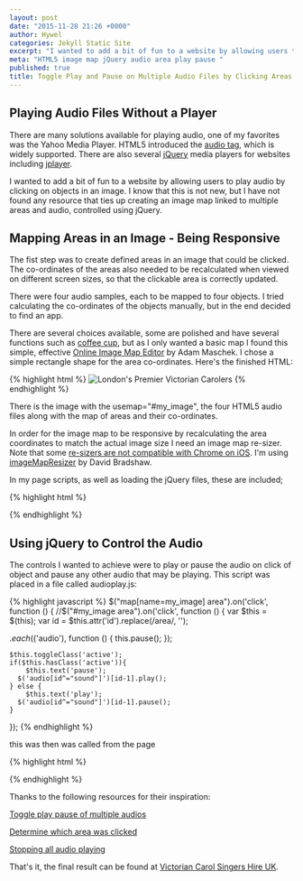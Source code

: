 ```yaml
---
layout: post
date: "2015-11-28 21:26 +0000"
author: Hywel
categories: Jekyll Static Site
excerpt: "I wanted to add a bit of fun to a website by allowing users to play audio by clicking on objects in an image.  I know that this is not new, but I have not found any resource that ties up creating an image map linked to multiple areas and audio, controlled using jQuery."
meta: "HTML5 image map jQuery audio area play pause "
published: true
title: Toggle Play and Pause on Multiple Audio Files by Clicking Areas on an Image Map
---
```


## Playing Audio Files Without a Player

There are many solutions available for playing audio, one of my favorites was the Yahoo Media Player.  HTML5 introduced the [audio tag](https://en.wikipedia.org/wiki/HTML5_Audio), which is widely supported.  There are also several [jQuery](https://en.wikipedia.org/wiki/JQuery) media players for websites including [jplayer](http://jplayer.org/).  

I wanted to add a bit of fun to a website by allowing users to play audio by clicking on objects in an image.  I know that this is not new, but I have not found any resource that ties up creating an image map linked to multiple areas and audio, controlled using jQuery.

## Mapping Areas in an Image - Being Responsive

The fist step was to create defined areas in an image that could be clicked.  The co-ordinates of the areas also needed to be recalculated when viewed on different screen sizes, so that the clickable area is correctly updated.

There were four audio samples, each to be mapped to four objects.  I tried calculating the co-ordinates of the objects manually, but in the end decided to find an app.  

There are several choices available, some are polished and have several functions such as [coffee cup](http://www.coffeecup.com/image-mapper/), but as I only wanted a basic map I found this simple, effective [Online Image Map Editor](http://www.maschek.hu/imagemap/imgmap) by Adam Maschek.    I chose a simple rectangle shape for the area co-ordinates.  Here's the finished HTML:

{% highlight html %}
<img src="http://victoriancarolsingershire.uk/images/Victorian Carol Singers Colourful Dresses and Top Hats.jpg" class="entry-feature-image" alt="London's Premier Victorian Carolers" usemap="#my_image" style="margin-top:0;">
<audio id="sound1">
    <source src="{{ site.url }}/audio/joy to the world.mp3" type="audio/mpeg" />
</audio>
<audio id="sound2">
    <source src="{{ site.url }}/audio/jingle bells.mp3" type="audio/mpeg" />
</audio>
<audio id="sound3">
    <source src="{{ site.url }}/audio/silent night short.mp3" type="audio/mpeg" />
</audio>
<audio id="sound4">
    <source src="{{ site.url }}/audio/deck the halls.mp3" type="audio/mpeg" />
</audio>
<map name="my_image" id ="my_image">
<area shape="rect" coords="408,556,660,996" id="area1" />
<area shape="rect" coords="880,552,1096,852" id="area2" />
<area shape="rect" coords="1120,428,1360,732" id="area3" />
<area shape="rect" coords="1712,544,2444,1160" id="area4" />
</map>
{% endhighlight %}

There is the image with the usemap="#my_image", the four HTML5 audio files along with the map of areas and their co-ordinates.  

In order for the image map to be responsive by recalculating the area coordinates to match the actual image size  I need an image map re-sizer.  Note that some [re-sizers are not compatible with Chrome on iOS](http://stackoverflow.com/questions/28872555/image-map-is-not-working-on-chrome-for-ios).  I'm using [ imageMapResizer](https://github.com/davidjbradshaw/image-map-resizer) by David Bradshaw.  

In my page scripts, as well as loading the jQuery files, these are included;

{% highlight html %}
<script type="text/javascript" src="{{ site.url }}/assets/js/imagemapresizer/imageMapResizer.min.js"></script>
<script type="text/javascript" >imageMapResize();</script>
{% endhighlight %}

## Using jQuery to Control the Audio

The controls I wanted to achieve were to play or pause the audio on click of object and pause any other audio that may be playing.  This script was placed in a file called audioplay.js:

{% highlight javascript %}
$("map[name=my_image] area").on('click', function () {
//$("#my_image area").on('click', function () {
var $this = $(this);
 var id = $this.attr('id').replace(/area/, '');

$.each($('audio'), function () {
   this.pause();
});

    $this.toggleClass('active');
    if($this.hasClass('active')){
        $this.text('pause');
      $('audio[id^="sound"]')[id-1].play();
    } else {
        $this.text('play');
      $('audio[id^="sound"]')[id-1].pause();
    }
});
{% endhighlight %}

this was then was called from the page

{% highlight html %}
<script type="text/javascript" src="{{ site.url }}/assets/js/audioplay.js"></script>
{% endhighlight %}

Thanks to the following resources for their inspiration:

[Toggle play pause of multiple audios](http://stackoverflow.com/questions/31430502/jquery-toggle-play-pause-button-multiple-audios)

[Determine which area was clicked](http://stackoverflow.com/questions/10978103/determine-which-area-in-a-map-imagemap-was-clicked-using-javascript-or-jquery)

[Stopping all audio playing](http://stackoverflow.com/questions/9283656/stopping-html5-audio)

That's it, the final result can be found at [Victorian Carol Singers Hire UK](http://www.victoriancarolsingershire.uk/).
